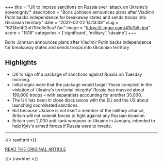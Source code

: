 +++
title = "UK to impose sanctions on Russia over ‘attack on Ukraine’s sovereignty’"
description = "Boris Johnson announces plans after Vladimir Putin backs independence for breakaway states and sends troops into Ukrainian territory"
date = "2022-02-22 14:13:08"
slug = "6214ef4f2af705c3e3ca77ac"
image = "https://i.imgur.com/41k7b5r.jpg"
score = "1818"
categories = ['significant', 'military', 'ukraine']
+++

Boris Johnson announces plans after Vladimir Putin backs independence for breakaway states and sends troops into Ukrainian territory

## Highlights

- UK to sign off a package of sanctions against Russia on Tuesday morning.
- Initial signs were that the package would target ‘those complicit in the violation of Ukraine’s territorial integrity’ Russia has massed about 190,000 troops – with separatists accounting for another 30,000.
- The UK has been in close discussions with the EU and the US about launching coordinated sanctions.
- But because Ukraine is not itself a member of the military alliance, Britain will not commit forces to fight against any Russian invasion.
- Britain sent 2,000 anti-tank weapons to Ukraine in January, intended to help Kyiv's armed forces if Russia were to invade.

---

{{< rawhtml >}}
  <p class="article-category">
    <a target="_blank" href="https://www.theguardian.com/world/2022/feb/21/uk-impose-sanctions-russia-attack-ukraine-sovereignty">READ THE ORIGINAL ARTICLE</a>
  </p>
{{< /rawhtml >}}
